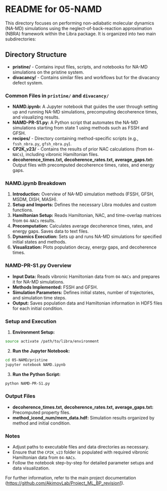 # README for 05-NAMD

This directory focuses on performing non-adiabatic molecular dynamics (NA-MD) simulations using the neglect-of-back-reaction approximation (NBRA) framework within the Libra package. It is organized into two main subdirectories:

## Directory Structure

* **pristine/** - Contains input files, scripts, and notebooks for NA-MD simulations on the pristine system.
* **divacancy/** - Contains similar files and workflows but for the divacancy defect system.

### Common Files in `pristine/` and `divacancy/`

* **NAMD.ipynb:** A Jupyter notebook that guides the user through setting up and running NA-MD simulations, precomputing decoherence times, and visualizing results.
* **NAMD-PR-S1.py:** A Python script that automates the NA-MD simulations starting from state 1 using methods such as FSSH and GFSH.
* **recipes/** - Directory containing method-specific scripts (e.g., `fssh_nbra.py`, `gfsh_nbra.py`).
* **CP2K\_v23/** - Contains the results of prior NAC calculations (from `04-NACs`), including vibronic Hamiltonian files.
* **decoherence\_times.txt, decoherence\_rates.txt, average\_gaps.txt:** Output files with precomputed decoherence times, rates, and energy gaps.

### NAMD.ipynb Breakdown

1. **Introduction:** Overview of NA-MD simulation methods (FSSH, GFSH, MSDM, DISH, MASH).
2. **Setup and Imports:** Defines the necessary Libra modules and custom functions.
3. **Hamiltonian Setup:** Reads Hamiltonian, NAC, and time-overlap matrices from `04-NACs` results.
4. **Precomputation:** Calculates average decoherence times, rates, and energy gaps. Saves data to text files.
5. **Dynamics Execution:** Sets up and runs NA-MD simulations for specified initial states and methods.
6. **Visualization:** Plots population decay, energy gaps, and decoherence times.

### NAMD-PR-S1.py Overview

* **Input Data:** Reads vibronic Hamiltonian data from `04-NACs` and prepares it for NA-MD simulations.
* **Methods Implemented:** FSSH and GFSH.
* **Simulation Parameters:** Defines initial states, number of trajectories, and simulation time steps.
* **Output:** Saves population data and Hamiltonian information in HDF5 files for each initial condition.

### Setup and Execution

1. **Environment Setup:**

```bash
source activate /path/to/libra/environment
```

2. **Run the Jupyter Notebook:**

```bash
cd 05-NAMD/pristine
jupyter notebook NAMD.ipynb
```

3. **Run the Python Script:**

```bash
python NAMD-PR-S1.py
```

### Output Files

* **decoherence\_times.txt, decoherence\_rates.txt, average\_gaps.txt:** Precomputed property files.
* **method\_icond\_num/mem\_data.hdf:** Simulation results organized by method and initial condition.

### Notes

* Adjust paths to executable files and data directories as necessary.
* Ensure that the `CP2K_v23` folder is populated with required vibronic Hamiltonian data from `04-NACs`.
* Follow the notebook step-by-step for detailed parameter setups and data visualization.

For further information, refer to the main project documentation (https://github.com/AkimovLab/Project_ML_BP_revision1).
